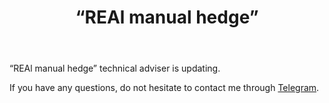 ﻿---
layout: post-ea

group: Technical adviser
title: '“REAl manual hedge”'
meta: REAl manual hedge
logo: real_manual_hedge.svg
order: 6

category: ea

og: img/og-real-manual-hedge.jpg

lang: en
ref: real_manual_hedge
---

“REAl manual hedge” technical adviser is updating.

If you have any questions, do not hesitate to contact me through <a href="https://t.me/chutkoy" target="_blank">Telegram</a>.

